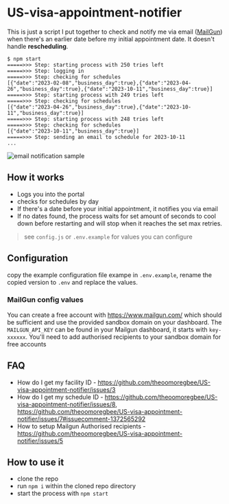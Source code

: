 # US-visa-appointment-notifier
 
This is just a script I put together to check and notify me via email ([MailGun](https://www.mailgun.com/)) when there's an earlier date before my initial appointment date. It doesn't handle **rescheduling**. 


```
$ npm start
=====>>> Step: starting process with 250 tries left
=====>>> Step: logging in
=====>>> Step: checking for schedules
[{"date":"2023-02-08","business_day":true},{"date":"2023-04-26","business_day":true},{"date":"2023-10-11","business_day":true}]
=====>>> Step: starting process with 249 tries left
=====>>> Step: checking for schedules
[{"date":"2023-04-26","business_day":true},{"date":"2023-10-11","business_day":true}]
=====>>> Step: starting process with 248 tries left
=====>>> Step: checking for schedules
[{"date":"2023-10-11","business_day":true}]
=====>>> Step: sending an email to schedule for 2023-10-11
...
```

![email notification sample](./email-screen-shot.png)


## How it works

* Logs you into the portal
* checks for schedules by day 
* If there's a date before your initial appointment, it notifies you via email
* If no dates found, the process waits for set amount of seconds to cool down before restarting and will stop when it reaches the set max retries.

> see `config.js` or `.env.example` for values you can configure

## Configuration

copy the example configuration file exampe in `.env.example`, rename the copied version to `.env` and replace the values.

### MailGun config values 

You can create a free account with https://www.mailgun.com/ which should be sufficient and use the provided sandbox domain on your dashboard. The `MAILGUN_API_KEY` can be found in your Mailgun dashboard, it starts with `key-xxxxxx`. You'll need to add authorised recipients to your sandbox domain for free accounts


## FAQ

* How do I get my facility ID - https://github.com/theoomoregbee/US-visa-appointment-notifier/issues/3
* How do I get my schedule ID - https://github.com/theoomoregbee/US-visa-appointment-notifier/issues/8, https://github.com/theoomoregbee/US-visa-appointment-notifier/issues/7#issuecomment-1372565292
* How to setup Mailgun Authorised recipients - https://github.com/theoomoregbee/US-visa-appointment-notifier/issues/5

## How to use it

* clone the repo 
* run `npm i` within the cloned repo directory
* start the process with `npm start`


